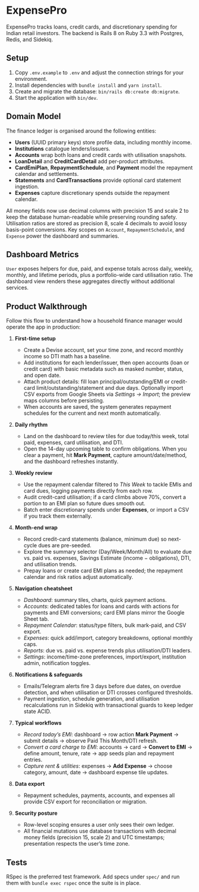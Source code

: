 # ExpensePro

ExpensePro tracks loans, credit cards, and discretionary spending for Indian retail investors. The backend is Rails 8 on Ruby 3.3 with Postgres, Redis, and Sidekiq.

## Setup
1. Copy `.env.example` to `.env` and adjust the connection strings for your environment.
2. Install dependencies with `bundle install` and `yarn install`.
3. Create and migrate the database: `bin/rails db:create db:migrate`.
4. Start the application with `bin/dev`.

## Domain Model
The finance ledger is organised around the following entities:

- **Users** (UUID primary keys) store profile data, including monthly income.
- **Institutions** catalogue lenders/issuers.
- **Accounts** wrap both loans and credit cards with utilisation snapshots.
- **LoanDetail** and **CreditCardDetail** add per-product attributes.
- **CardEmiPlan**, **RepaymentSchedule**, and **Payment** model the repayment calendar and settlements.
- **Statements** and **CardTransactions** provide optional card statement ingestion.
- **Expenses** capture discretionary spends outside the repayment calendar.

All money fields now use decimal columns with precision 15 and scale 2 to keep the database human-readable while preserving rounding safety. Utilisation ratios are stored as precision 8, scale 4 decimals to avoid lossy basis-point conversions. Key scopes on `Account`, `RepaymentSchedule`, and `Expense` power the dashboard and summaries.

## Dashboard Metrics
`User` exposes helpers for due, paid, and expense totals across daily, weekly, monthly, and lifetime periods, plus a portfolio-wide card utilisation ratio. The dashboard view renders these aggregates directly without additional services.

## Product Walkthrough
Follow this flow to understand how a household finance manager would operate the app in production:

1. **First-time setup**
   - Create a Devise account, set your time zone, and record monthly income so DTI math has a baseline.
   - Add institutions for each lender/issuer, then open accounts (loan or credit card) with basic metadata such as masked number, status, and open date.
   - Attach product details: fill loan principal/outstanding/EMI or credit-card limit/outstanding/statement and due days. Optionally import CSV exports from Google Sheets via *Settings → Import*; the preview maps columns before persisting.
   - When accounts are saved, the system generates repayment schedules for the current and next month automatically.

2. **Daily rhythm**
   - Land on the dashboard to review tiles for due today/this week, total paid, expenses, card utilisation, and DTI.
   - Open the 14-day upcoming table to confirm obligations. When you clear a payment, hit **Mark Payment**, capture amount/date/method, and the dashboard refreshes instantly.

3. **Weekly review**
   - Use the repayment calendar filtered to *This Week* to tackle EMIs and card dues, logging payments directly from each row.
   - Audit credit-card utilisation; if a card climbs above 70%, convert a portion to an EMI plan so future dues smooth out.
   - Batch enter discretionary spends under **Expenses**, or import a CSV if you track them externally.

4. **Month-end wrap**
   - Record credit-card statements (balance, minimum due) so next-cycle dues are pre-seeded.
   - Explore the summary selector (Day/Week/Month/All) to evaluate due vs. paid vs. expenses, Savings Estimate (income − obligations), DTI, and utilisation trends.
   - Prepay loans or create card EMI plans as needed; the repayment calendar and risk ratios adjust automatically.

5. **Navigation cheatsheet**
   - *Dashboard*: summary tiles, charts, quick payment actions.
   - *Accounts*: dedicated tables for loans and cards with actions for payments and EMI conversions; card EMI plans mirror the Google Sheet tab.
   - *Repayment Calendar*: status/type filters, bulk mark-paid, and CSV export.
   - *Expenses*: quick add/import, category breakdowns, optional monthly caps.
   - *Reports*: due vs. paid vs. expense trends plus utilisation/DTI leaders.
   - *Settings*: income/time-zone preferences, import/export, institution admin, notification toggles.

6. **Notifications & safeguards**
   - Emails/Telegram alerts fire 3 days before due dates, on overdue detection, and when utilisation or DTI crosses configured thresholds.
   - Payment ingestion, schedule generation, and utilisation recalculations run in Sidekiq with transactional guards to keep ledger state ACID.

7. **Typical workflows**
   - *Record today’s EMI*: dashboard → row action **Mark Payment** → submit details → observe Paid This Month/DTI refresh.
   - *Convert a card charge to EMI*: accounts → card → **Convert to EMI** → define amount, tenure, rate → app seeds plan and repayment entries.
   - *Capture rent & utilities*: expenses → **Add Expense** → choose category, amount, date → dashboard expense tile updates.

8. **Data export**
   - Repayment schedules, payments, accounts, and expenses all provide CSV export for reconciliation or migration.

9. **Security posture**
   - Row-level scoping ensures a user only sees their own ledger.
   - All financial mutations use database transactions with decimal money fields (precision 15, scale 2) and UTC timestamps; presentation respects the user’s time zone.

## Tests
RSpec is the preferred test framework. Add specs under `spec/` and run them with `bundle exec rspec` once the suite is in place.
